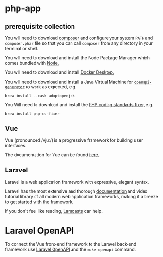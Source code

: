 # php-app

## prerequisite collection

You will need to download [composer](https://getcomposer.org/) and configure your system `PATH` and `composer.phar` file so that you can call `composer` from any directory in your terminal or shell.

You will need to download and install the Node Package Manager which comes bundled with [Node.](https://nodejs.org/en/download/)

You will need to download and install [Docker Desktop.](https://www.docker.com/products/docker-desktop)

You will need to download and install a Java Virtual Machine for [`openapi-generator`](https://github.com/OpenAPITools/openapi-generator) to work as expected, e.g.

```
brew install --cask adoptopenjdk
```

You Will need to download and install the [PHP coding standards fixer,](https://cs.symfony.com/) e.g.

```
brew install php-cs-fixer
```

## Vue

Vue (pronounced /vjuː/) is a progressive framework for building user interfaces.

The documentation for Vue can be found [here.](https://v3.vuejs.org/guide/introduction.html)

## Laravel

Laravel is a web application framework with expressive, elegant syntax.

Laravel has the most extensive and thorough [documentation](https://laravel.com/docs) and video tutorial library of all modern web application frameworks, making it a breeze to get started with the framework.

If you don't feel like reading, [Laracasts](https://laracasts.com) can help.

# Laravel OpenAPI

To connect the Vue front-end framework to the Laravel back-end framework use [Laravel OpenAPI](https://vyuldashev.github.io/laravel-openapi/) and the `make openapi` command.
